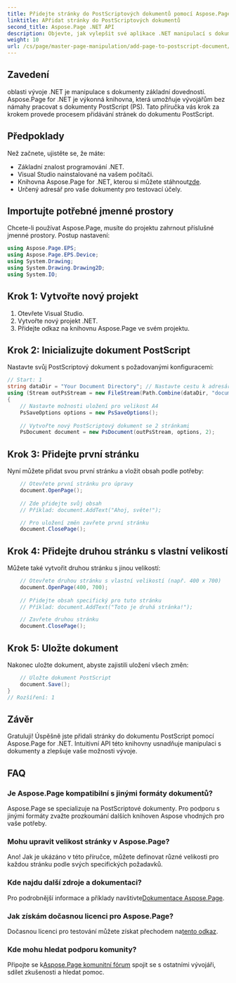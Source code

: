 ```yaml
---
title: Přidejte stránky do PostScriptových dokumentů pomocí Aspose.Page for .NET
linktitle: APřidat stránky do PostScriptových dokumentů
second_title: Aspose.Page .NET API
description: Objevte, jak vylepšit své aplikace .NET manipulací s dokumenty PostScript pomocí Aspose.Page. Tento průvodce krok za krokem poskytuje jasné pokyny pro inicializaci dokumentu.
weight: 10
url: /cs/page/master-page-manipulation/add-page-to-postscript-document/
---
```

## Zavedení

oblasti vývoje .NET je manipulace s dokumenty základní dovedností. Aspose.Page for .NET je výkonná knihovna, která umožňuje vývojářům bez námahy pracovat s dokumenty PostScript (PS). Tato příručka vás krok za krokem provede procesem přidávání stránek do dokumentu PostScript.

## Předpoklady

Než začnete, ujistěte se, že máte:

- Základní znalost programování .NET.
- Visual Studio nainstalované na vašem počítači.
-  Knihovna Aspose.Page for .NET, kterou si můžete stáhnout[zde](https://releases.aspose.com/page/net/).
- Určený adresář pro vaše dokumenty pro testovací účely.

## Importujte potřebné jmenné prostory

Chcete-li používat Aspose.Page, musíte do projektu zahrnout příslušné jmenné prostory. Postup nastavení:

```csharp
using Aspose.Page.EPS;
using Aspose.Page.EPS.Device;
using System.Drawing;
using System.Drawing.Drawing2D;
using System.IO;
```

## Krok 1: Vytvořte nový projekt

1. Otevřete Visual Studio.
2. Vytvořte nový projekt .NET.
3. Přidejte odkaz na knihovnu Aspose.Page ve svém projektu.

## Krok 2: Inicializujte dokument PostScript

Nastavte svůj PostScriptový dokument s požadovanými konfiguracemi:

```csharp
// Start: 1
string dataDir = "Your Document Directory"; // Nastavte cestu k adresáři dokumentu
using (Stream outPsStream = new FileStream(Path.Combine(dataDir, "document1.ps"), FileMode.Create))
{
    // Nastavte možnosti uložení pro velikost A4
    PsSaveOptions options = new PsSaveOptions();
    
    // Vytvořte nový PostScriptový dokument se 2 stránkami
    PsDocument document = new PsDocument(outPsStream, options, 2);
```

## Krok 3: Přidejte první stránku

Nyní můžete přidat svou první stránku a vložit obsah podle potřeby:

```csharp
    // Otevřete první stránku pro úpravy
    document.OpenPage();
    
    // Zde přidejte svůj obsah
    // Příklad: document.AddText("Ahoj, světe!");

    // Pro uložení změn zavřete první stránku
    document.ClosePage();
```

## Krok 4: Přidejte druhou stránku s vlastní velikostí

Můžete také vytvořit druhou stránku s jinou velikostí:

```csharp
    // Otevřete druhou stránku s vlastní velikostí (např. 400 x 700)
    document.OpenPage(400, 700);
    
    // Přidejte obsah specifický pro tuto stránku
    // Příklad: document.AddText("Toto je druhá stránka!");

    // Zavřete druhou stránku
    document.ClosePage();
```

## Krok 5: Uložte dokument

Nakonec uložte dokument, abyste zajistili uložení všech změn:

```csharp
    // Uložte dokument PostScript
    document.Save();
}
// Rozšíření: 1
```

## Závěr

Gratuluji! Úspěšně jste přidali stránky do dokumentu PostScript pomocí Aspose.Page for .NET. Intuitivní API této knihovny usnadňuje manipulaci s dokumenty a zlepšuje vaše možnosti vývoje.

## FAQ

### Je Aspose.Page kompatibilní s jinými formáty dokumentů?  
Aspose.Page se specializuje na PostScriptové dokumenty. Pro podporu s jinými formáty zvažte prozkoumání dalších knihoven Aspose vhodných pro vaše potřeby.

### Mohu upravit velikost stránky v Aspose.Page?  
Ano! Jak je ukázáno v této příručce, můžete definovat různé velikosti pro každou stránku podle svých specifických požadavků.

### Kde najdu další zdroje a dokumentaci?  
 Pro podrobnější informace a příklady navštivte[Dokumentace Aspose.Page](https://reference.aspose.com/page/net/).

### Jak získám dočasnou licenci pro Aspose.Page?  
 Dočasnou licenci pro testování můžete získat přechodem na[tento odkaz](https://purchase.conholdate.com/temporary-license/).

### Kde mohu hledat podporu komunity?  
 Připojte se k[Aspose.Page komunitní fórum](https://forum.aspose.com/c/page/39) spojit se s ostatními vývojáři, sdílet zkušenosti a hledat pomoc.